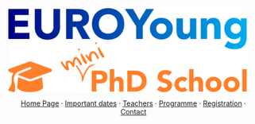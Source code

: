 <img align="center" width="480" src="img/EuroYoungMiniPhdSchool.png"/>
<br/>

<p align="center">
    <a href="./">Home Page</a> · <a href="./dates">Important dates</a> · <a href="./teachers">Teachers</a> · <a href="./programme">Programme</a> · <a href="./registration">Registration</a> · <a href="./contact">Contact</a>
</p>